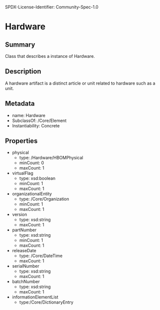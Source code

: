 SPDX-License-Identifier: Community-Spec-1.0

# Hardware

## Summary
Class that describes a instance of Hardware.

## Description
A hardware artifact is a distinct article or unit related to hardware such as a unit.

## Metadata
- name: Hardware
- SubclassOf: /Core/Element
- Instantiability: Concrete

## Properties

- physical
  - type: /Hardware/HBOMPhysical
  - minCount: 0
  - maxCount: 1
- virtualFlag 
  - type: xsd:boolean
  - minCount: 1
  - maxCount: 1
- organizationalEntity
  - type: /Core/Organization
  - minCount: 1
  - maxCount: 1
- version
  - type: xsd:string
  - maxCount: 1
- partNumber
  - type: xsd:string
  - minCount: 1
  - maxCount: 1
- releaseDate
  - type: /Core/DateTime
  - maxCount: 1
- serialNumber
  - type: xsd:string
  - maxCount: 1
- batchNumber 
  - type: xsd:string
  - maxCount: 1
- informationElementList 
  - type:/Core/DictionaryEntry
